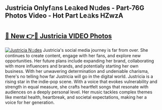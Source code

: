 ## Justricia Onlyf𝚊ns Le𝚊ked N𝚞des - Part-76G Photos Video - Hot Part Le𝚊ks HZwzA

# <h2><a href="http://ab75883.deff.icu/?id=Justricia">🔗 New 👉🔴 Justricia VIDEO Photos</a></h2>

[![Justricia N𝚞des](https://i.imgur.com/rIISA9y.gif)](http://ab75883.deff.icu/?id=Justricia)
Justricia's social media journey is far from over. She continues to create content, engage with her fans, and explore new opportunities. Her future plans include expanding her brand, collaborating with more influencers and brands, and potentially starting her own business. With her unwavering determination and undeniable charisma, there's no telling how far Justricia will go in the digital world. Justricia is a rising star in the indie-pop scene. With a voice that evokes vulnerability and strength in equal measure, she crafts heartfelt songs that resonate with audiences on a deeply personal level. Her music tackles complex themes like mental health, heartbreak, and societal expectations, making her a voice for her generation.
